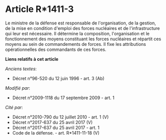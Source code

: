 # Article R*1411-3

Le ministre de la défense est responsable de l'organisation, de la gestion, de la mise en condition d'emploi des forces
nucléaires et de l'infrastructure qui leur est nécessaire. Il détermine la composition, l'organisation et le fonctionnement
des moyens constituant les forces nucléaires et répartit ces moyens au sein de commandements de forces. Il fixe les
attributions opérationnelles des commandants de ces forces.

**Liens relatifs à cet article**

_Anciens textes_:

  - Décret n°96-520 du 12 juin 1996 - art. 3 (Ab)

_Modifié par_:

  - Décret n°2009-1118 du 17 septembre 2009 - art. 1

_Cité par_:

  - Décret n°2010-790 du 12 juillet 2010 - art. 1 (V)
  - Décret n°2017-637 du 25 avril 2017 (V)
  - Décret n°2017-637 du 25 avril 2017 - art. 1
  - Code de la défense. - art. R*1411-11-18 (V)
